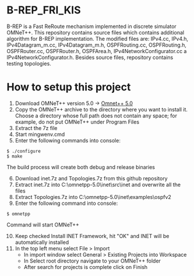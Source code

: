# B-REP_FRI_KIS

B-REP is a Fast ReRoute mechanism implemented in discrete simulator OMNeT++. This repository contains source files which contains additional algorithm for B-REP implementation. The modified files are: IPv4.cc, IPv4.h, IPv4Datagram_m.cc, IPv4Datagram_m.h, OSPFRouting.cc, OSPFRouting.h, OSPFRouter.cc, OSPFRouter.h, OSPFArea.h, IPv4NetworkConfigurator.cc a  IPv4NetworkConfigurator.h. Besides source files, repository contains testing topologies.

# How to setup this project
1. Download OMNeT++ version 5.0 -> [Omnet++ 5.0](https://omnetpp.org/download/old.html)
2. Copy the OMNeT++ archive to the directory where you want to install it. Choose a
directory whose full path does not contain any space; for example, do not put OMNeT++ under Program Files
3. Extract the 7z file
4. Start mingwenv.cmd
5. Enter the following commands into console:
  ```
  $ ./configure
  $ make
  ```
The build process will create both debug and release binaries
  
6. Download inet.7z and Topologies.7z from this github repository
7. Extract inet.7z into C:\omnetpp-5.0\inet\src\inet and overwrite all the files
8. Extract Topologies.7z into C:\omnetpp-5.0\inet\examples\ospfv2 
9. Enter the following command into console:
  ```
  $ omnetpp
  ```
  
Command will start OMNeT++

10. Keep checked Install INET Framework, hit "OK" and INET will be automatically installed
11. In the top left menu select File > Import
    - In import window select General > Existing Projects into Workspace
    - In Select root directory navigate to your OMNeT++ folder
    - After search for projects is complete click on Finish
